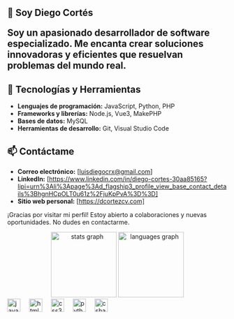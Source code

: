 <h2 align="left">👋 Soy Diego Cortés

Soy un apasionado desarrollador de software especializado. Me encanta crear soluciones innovadoras y eficientes que resuelvan problemas del mundo real.

## 🚀 Tecnologías y Herramientas

- **Lenguajes de programación:** JavaScript, Python, PHP
- **Frameworks y librerías:** Node.js, Vue3, MakePHP
- **Bases de datos:** MySQL
- **Herramientas de desarrollo:** Git, Visual Studio Code

## 📫 Contáctame

- **Correo electrónico:** [luisdiegocrx@gmail.com]
- **LinkedIn:** [https://www.linkedin.com/in/diego-cortes-30aa85165?lipi=urn%3Ali%3Apage%3Ad_flagship3_profile_view_base_contact_details%3BhgnHCpOLT0u61z%2FjuKpPvA%3D%3D]
- **Sitio web personal:** [https://dcortezcv.com]

¡Gracias por visitar mi perfil! Estoy abierto a colaboraciones y nuevas oportunidades. No dudes en contactarme.
</h2>

<div align="center">
  <img src="https://github-readme-stats.vercel.app/api?username=Cortezx25x&hide_title=false&hide_rank=false&show_icons=true&include_all_commits=true&count_private=true&disable_animations=false&theme=dracula&locale=en&hide_border=false" height="150" alt="stats graph"  />
  <img src="https://github-readme-stats.vercel.app/api/top-langs?username=Cortezx25x&locale=en&hide_title=false&layout=compact&card_width=320&langs_count=5&theme=dracula&hide_border=false" height="150" alt="languages graph"  />
</div>

<div align="left">
  <img src="https://cdn.jsdelivr.net/gh/devicons/devicon/icons/javascript/javascript-original.svg" height="30" alt="javascript logo"  />
  <img width="12" />
  <img src="https://cdn.jsdelivr.net/gh/devicons/devicon/icons/html5/html5-original.svg" height="30" alt="html5 logo"  />
  <img width="12" />
  <img src="https://cdn.jsdelivr.net/gh/devicons/devicon/icons/css3/css3-original.svg" height="30" alt="css3 logo"  />
  <img width="12" />
  <img src="https://cdn.jsdelivr.net/gh/devicons/devicon/icons/python/python-original.svg" height="30" alt="python logo"  />
  <img width="12" />
  <img src="https://cdn.jsdelivr.net/gh/devicons/devicon/icons/csharp/csharp-original.svg" height="30" alt="csharp logo"  />
</div>

<br clear="both">
